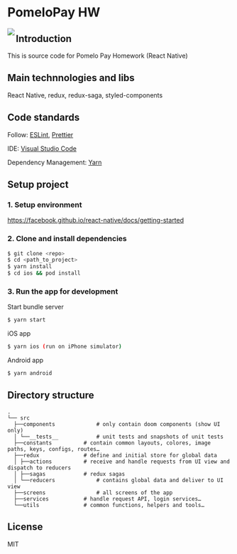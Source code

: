 # PomeloPay HW

<img src='./__screenshot__/transactions.png' align='left' />

## Introduction

This is source code for Pomelo Pay Homework (React Native)

## Main technnologies and libs

React Native, redux, redux-saga, styled-components

## Code standards

Follow: [ESLint](https://eslint.org/), [Prettier](https://prettier.io/)

IDE: [Visual Studio Code](https://code.visualstudio.com/)

Dependency Management: [Yarn](https://yarnpkg.com/en/)

## Setup project

### 1. Setup environment

https://facebook.github.io/react-native/docs/getting-started

### 2. Clone and install dependencies

```bash
$ git clone <repo>
$ cd <path_to_project>
$ yarn install
$ cd ios && pod install
```

### 3. Run the app for development

Start bundle server

```bash
$ yarn start
```

iOS app

```bash
$ yarn ios (run on iPhone simulator)
```

Android app

```bash
$ yarn android
```

## Directory structure

```
.
└── src
  ├──components 			# only contain doom components (show UI only)
  │ └──__tests__ 			# unit tests and snapshots of unit tests
  ├──constants			# contain common layouts, colores, image paths, keys, configs, routes…
  ├──redux 				# define and initial store for global data
  │ ├──actions 			# receive and handle requests from UI view and dispatch to reducers
  │ ├──sagas			# redux sagas
  │ └──reducers 			# contains global data and deliver to UI view
  ├──screens 				# all screens of the app
  ├──services 			# handle request API, login services…
  └──utils 				# common functions, helpers and tools…

```

## License

MIT

